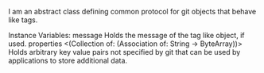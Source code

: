 I am an abstract class defining common protocol for git objects that behave like tags.

Instance Variables:
	message	<String>
		Holds the message of the tag like object, if used.
	properties	<(Collection of: (Association of: String -> ByteArray))>
		Holds arbitrary key value pairs not specified by git that can be used by applications to store additional data.
